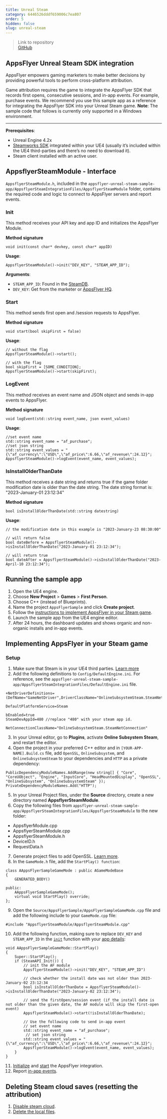 ```yaml
---
title: Unreal Steam
category: 6446526dddf659006c7ea807
order: 5
hidden: false
slug: unreal-steam
---
```


> Link to repository  
> [GitHub](https://github.com/AppsFlyerSDK/appsflyer-unreal-steam-sample-app)

## AppsFlyer Unreal Steam SDK integration

AppsFlyer empowers gaming marketers to make better decisions by providing powerful tools to perform cross-platform attribution.

Game attribution requires the game to integrate the AppsFlyer SDK that records first opens, consecutive sessions, and in-app events. For example, purchase events.
We recommend you use this sample app as a reference for integrating the AppsFlyer SDK into your Unreal Steam game. **Note**: The sample code that follows is currently only supported in a Windows environment.

<hr/>

**Prerequisites**:

- Unreal Engine 4.2x
- [Steamworks SDK](https://docs.unrealengine.com/4.27/en-US/ProgrammingAndScripting/Online/Steam/) integrated within your UE4 (usually it’s included within the UE4 third-parties and there’s no need to download it).
- Steam client installed with an active user.

## AppsflyerSteamModule - Interface

`AppsflyerSteamModule.h`, included in the `appsflyer-unreal-steam-sample-app/AppsflyerSteamIntegrationFiles/AppsflyerSteamModule` folder, contains the required code and logic to connect to AppsFlyer servers and report events.

### Init

This method receives your API key and app ID and initializes the AppsFlyer Module.

**Method signature**

```
void init(const char* devkey, const char* appID)
```

**Usage**:

```
AppsflyerSteamModule()->init("DEV_KEY", "STEAM_APP_ID");
```

<span id="app-details">**Arguments**:</span>

- `STEAM_APP_ID`: Found in the [SteamDB](https://steamdb.info/apps/).
- `DEV_KEY`: Get from the marketer or [AppsFlyer HQ](https://support.appsflyer.com/hc/en-us/articles/211719806-App-settings-#general-app-settings).

### Start

This method sends first open and /session requests to AppsFlyer.

**Method signature**

```
void start(bool skipFirst = false)
```

**Usage**:

```
// without the flag
AppsflyerSteamModule()->start();

// with the flag
bool skipFirst = [SOME_CONDITION];
AppsflyerSteamModule()->start(skipFirst);
```

### LogEvent

This method receives an event name and JSON object and sends in-app events to AppsFlyer.

**Method signature**

```
void logEvent(std::string event_name, json event_values)
```

**Usage**:

```
//set event name
std::string event_name = "af_purchase";
//set json string
std::string event_values = "{\"af_currency\":\"USD\",\"af_price\":6.66,\"af_revenue\":24.12}";
AppsflyerSteamModule()->logEvent(event_name, event_values);
```

### IsInstallOlderThanDate

This method receives a date string and returns true if the game folder modification date is older than the date string. The date string format is: "2023-January-01 23:12:34"

**Method signature**

```
bool isInstallOlderThanDate(std::string datestring)
```

**Usage**:

```
// the modification date in this example is "2023-January-23 08:30:00"

// will return false
bool dateBefore = AppsflyerSteamModule()->isInstallOlderThanDate("2023-January-01 23:12:34");

// will return true
bool dateAfter = AppsflyerSteamModule()->isInstallOlderThanDate("2023-April-10 23:12:34");
```

## Running the sample app

1. Open the UE4 engine.
2. Choose **New Project** > **Games** > **First Person**.
3. Choose C++ (instead of Blueprints).
4. Name the project `AppsFlyerSample` and click **Create project**.
5. Follow the [instructions to implement AppsFlyer in your Steam game](#implementing-appsflyer-in-your-steam-game).
6. Launch the sample app from the UE4 engine editor.
7. After 24 hours, the dashboard updates and shows organic and non-organic installs and in-app events.

## **Implementing AppsFlyer in your Steam game**

### Setup

1. Make sure that Steam is in your UE4 third parties. [Learn more](https://docs.unrealengine.com/4.27/en-US/ProgrammingAndScripting/Online/Steam/)
2. Add the following definitions to `Config/DefaultEngine.ini`. For reference, see the `appsflyer-unreal-steam-sample-app/AppsflyerSteamIntegrationFiles/DefaultEngine.ini` file.

```[/Script/Engine.GameEngine]
+NetDriverDefinitions=(DefName="GameNetDriver",DriverClassName="OnlineSubsystemSteam.SteamNetDriver",DriverClassNameFallback="OnlineSubsystemUtils.IpNetDriver")
```

```[OnlineSubsystem]
DefaultPlatformService=Steam
```

```[OnlineSubsystemSteam]
bEnabled=true
SteamDevAppId=480 //replace "480" with your steam app id.
```

```[/Script/OnlineSubsystemSteam.SteamNetDriver]
NetConnectionClassName="OnlineSubsystemSteam.SteamNetConnection"
```

3. In your Unreal editor, go to **Plugins**, activate **Online Subsystem Steam**, and restart the editor.
4. Open the project in your preferred C++ editor and in `[YOUR-APP-NAME].Build.cs` file, add `OpenSSL`, `OnlineSubsystem`, and `OnlineSubsystemSteam` to your dependencies and `HTTP` as a private dependency:

```
PublicDependencyModuleNames.AddRange(new string[] { "Core", "CoreUObject", "Engine", "InputCore", "HeadMountedDisplay", "OpenSSL", "OnlineSubsystem", "OnlineSubsystemSteam" });
PrivateDependencyModuleNames.Add("HTTP");
```

5. In your Unreal Project files, under the **Source** directory, create a new directory named **AppsflyerSteamModule**.
6. Copy the following files from `appsflyer-unreal-steam-sample-app/AppsflyerSteamIntegrationFiles/AppsflyerSteamModule` to the new folder:

- AppsflyerModule.cpp
- AppsflyerSteamModule.cpp
- AppsflyerSteamModule.h
- DeviceID.h
- RequestData.h

7. Generate project files to add OpenSSL. [Learn more](https://forums.unrealengine.com/t/how-to-use-included-openssl/670971/2).
8. In the `GameMode.h` file, add the `StartPlay() function`:

```UCLASS(minimalapi)
class AAppsFlyerSampleGameMode : public AGameModeBase
{
	GENERATED_BODY()

public:
	AAppsFlyerSampleGameMode();
	virtual void StartPlay() override;
};

```

9. Open the `Source/AppsFlyerSample/AppsFlyerSampleGameMode.cpp` file and add the following include to your `GameMode.cpp` file:

```
#include "AppsflyerSteamModule/AppsflyerSteamModule.cpp"
```

10. Add the following function, making sure to replace `DEV_KEY` and `STEAM_APP_ID` in the [`init`](#void-initconst-char-devkey-const-char-appid) function with your [app details](#app-details):

```
void AAppsFlyerSampleGameMode::StartPlay()
{
	Super::StartPlay();
	if (SteamAPI_Init()) {
		// init the AF module
		AppsflyerSteamModule()->init("DEV_KEY", "STEAM_APP_ID")

		// check whether the install date was not older than 2023-January-02 23:12:34
		bool isInstallOlderThanDate = AppsflyerSteamModule()->isInstallOlderThanDate("2023-January-02 23:12:34");

		// send the firstOpen/session event (if the install date is not older than the given date, the AF module will skip the first-open event)
		AppsflyerSteamModule()->start(!isInstallOlderThanDate);

		// Use the following code to send in-app event
		// set event name
		std::string event_name = "af_purchase";
		 // set json string
		std::string event_values = "{\"af_currency\":\"USD\",\"af_price\":6.66,\"af_revenue\":24.12}";
		AppsflyerSteamModule()->logEvent(event_name, event_values);
	}
}
```

11. [Initialize](#void-initconst-char-devkey-const-char-appid) and [start](#void-startbool-skipfirst--false) the AppsFlyer integration.
12. Report [in-app events](#void-logeventstdstring-event_name-json-event_values).

## Deleting Steam cloud saves (resetting the attribution)

1. [Disable steam cloud](https://help.steampowered.com/en/faqs/view/68D2-35AB-09A9-7678#enabling).
2. [Delete the local files](https://help.steampowered.com/en/faqs/view/68D2-35AB-09A9-7678#where).
